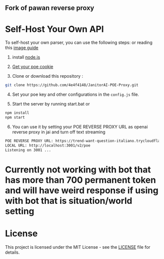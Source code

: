 ## Fork of pawan reverse proxy

# Self-Host Your Own API

To self-host your own parser, you can use the following steps:
or reading this [image guide](https://docs.google.com/presentation/d/1UQooaQ2PJMRWA8uVUZvmeUavNIShPoX_OnB7y6KpukY/edit?usp=sharing)
1. install [node.js](https://nodejs.org/en)

2. [Get your poe cookie](https://docs.sillytavern.app/usage/api-connections/poe/)
3. Clone or download this repository :

```bash
git clone https://github.com/4e4f4148/JanitorAI-POE-Proxy.git
```

4. Set your poe key and other configurations in the `config.js` file.

5. Start the server by running start.bat or 

```bash
npm install
npm start
```

6. You can use it by setting your POE REVERSE PROXY URL as openai reverse proxy in jai and turn off text streaming

```txt
POE REVERSE PROXY URL: https://trend-want-question-italiano.trycloudflare.com/v2/poe
LOCAL URL: http://localhost:3001/v2/poe
Listening on 3001 ...
```


# Currently not working with bot that has more than 700 permanent token and will have weird response if using with bot that is situation/world setting

# License

This project is licensed under the MIT License - see the [LICENSE](LICENSE) file for details.
